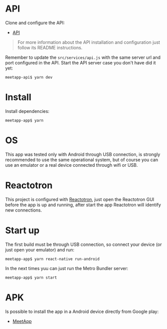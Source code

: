 # API
Clone and configure the API:
* [API](https://github.com/DiegoVictor/meetapp-api)
> For more information about the API installation and configuration just follow its README instructions.

Remember to update the `src/services/api.js` with the same server url and port configured in the API. Start the API server case you don't have did it yet:
```
meetapp-api$ yarn dev
```

# Install
Install dependencies:
```
meetapp-app$ yarn
```

# OS
This app was tested only with Android through USB connection, is strongly recommended to use the same operational system, but of course you can use an emulator or a real device connected through wifi or USB.

# Reactotron
This project is configured with [Reactotron](https://github.com/infinitered/reactotron), just open the Reactotron GUI before the app is up and running, after start the app Reactotron will identify new connections.

# Start up
The first build must be through USB connection, so connect your device (or just open your emulator) and run:
```
meetapp-app$ yarn react-native run-android
```
In the next times yuu can just run the Metro Bundler server:
```
meetapp-app$ yarn start
```

# APK
Is possible to install the app in a Android device directly from Google play:
* [MeetApp](https://play.google.com/store/apps/details?id=com.blockcode.meetapp)
